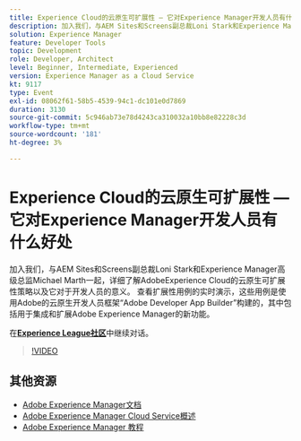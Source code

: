 ```yaml
---
title: Experience Cloud的云原生可扩展性 — 它对Experience Manager开发人员有什么好处
description: 加入我们，与AEM Sites和Screens副总裁Loni Stark和Experience Manager高级总监Michael Marth一起，详细了解AdobeExperience Cloud的云原生可扩展性策略以及它对于开发人员的意义。 查看扩展性用例的实时演示，这些用例是使用Adobe的云原生开发人员框架“Adobe Developer App Builder”构建的，其中包括用于集成和扩展Adobe Experience Manager的新功能。
solution: Experience Manager
feature: Developer Tools
topic: Development
role: Developer, Architect
level: Beginner, Intermediate, Experienced
version: Experience Manager as a Cloud Service
kt: 9117
type: Event
exl-id: 08062f61-58b5-4539-94c1-dc101e0d7869
duration: 3130
source-git-commit: 5c946ab73e78d4243ca310032a10bb8e82228c3d
workflow-type: tm+mt
source-wordcount: '181'
ht-degree: 3%

---
```


# Experience Cloud的云原生可扩展性 — 它对Experience Manager开发人员有什么好处

加入我们，与AEM Sites和Screens副总裁Loni Stark和Experience Manager高级总监Michael Marth一起，详细了解AdobeExperience Cloud的云原生可扩展性策略以及它对于开发人员的意义。 查看扩展性用例的实时演示，这些用例是使用Adobe的云原生开发人员框架“Adobe Developer App Builder”构建的，其中包括用于集成和扩展Adobe Experience Manager的新功能。

在&#x200B;**[Experience League社区](https://adobe.ly/2XTk7aX)**&#x200B;中继续对话。

>[!VIDEO](https://video.tv.adobe.com/v/337491/?quality=12&learn=on&hidetitle=true)

## 其他资源

- [Adobe Experience Manager文档](https://experienceleague.adobe.com/docs/experience-manager-cloud-service.html?lang=zh-Hans)
- [Adobe Experience Manager Cloud Service概述](https://experienceleague.adobe.com/docs/experience-manager-cloud-service/overview/home.html?lang=zh-Hans)
- [Adobe Experience Manager 教程](https://experienceleague.adobe.com/docs/experience-manager-tutorials.html?lang=zh-Hans)
